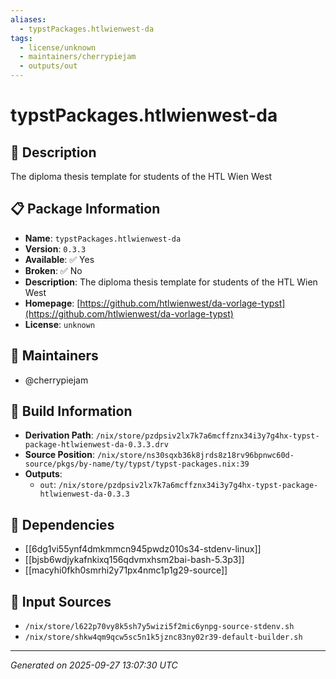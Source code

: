 ```yaml
---
aliases:
  - typstPackages.htlwienwest-da
tags:
  - license/unknown
  - maintainers/cherrypiejam
  - outputs/out
---
```


# typstPackages.htlwienwest-da

## 📝 Description

The diploma thesis template for students of the HTL Wien West

## 📋 Package Information

- **Name**: `typstPackages.htlwienwest-da`
- **Version**: `0.3.3`
- **Available**: ✅ Yes
- **Broken**: ✅ No
- **Description**: The diploma thesis template for students of the HTL Wien West
- **Homepage**: [https://github.com/htlwienwest/da-vorlage-typst](https://github.com/htlwienwest/da-vorlage-typst)
- **License**: `unknown`
## 👥 Maintainers

- @cherrypiejam


## 🔧 Build Information

- **Derivation Path**: `/nix/store/pzdpsiv2lx7k7a6mcffznx34i3y7g4hx-typst-package-htlwienwest-da-0.3.3.drv`
- **Source Position**: `/nix/store/ns30sqxb36k8jrds8z18rv96bpnwc60d-source/pkgs/by-name/ty/typst/typst-packages.nix:39`
- **Outputs**:
  - `out`:  `/nix/store/pzdpsiv2lx7k7a6mcffznx34i3y7g4hx-typst-package-htlwienwest-da-0.3.3`

## 🔗 Dependencies

- [[6dg1vi55ynf4dmkmmcn945pwdz010s34-stdenv-linux]]
- [[bjsb6wdjykafnkixq156qdvmxhsm2bai-bash-5.3p3]]
- [[macyhi0fkh0smrhi2y71px4nmc1p1g29-source]]

## 📁 Input Sources

- `/nix/store/l622p70vy8k5sh7y5wizi5f2mic6ynpg-source-stdenv.sh`
- `/nix/store/shkw4qm9qcw5sc5n1k5jznc83ny02r39-default-builder.sh`

---
*Generated on 2025-09-27 13:07:30 UTC*
